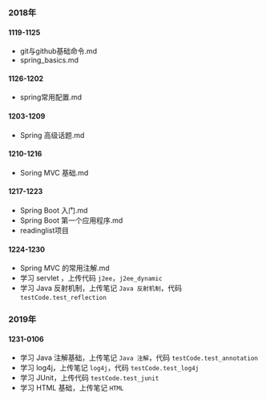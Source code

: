 ### 2018年

#### 1119-1125

- git与github基础命令.md
- spring_basics.md

#### 1126-1202

- spring常用配置.md

#### 1203-1209

- Spring 高级话题.md

#### 1210-1216

- Soring MVC 基础.md

#### 1217-1223

- Spring Boot 入门.md
- Spring Boot  第一个应用程序.md
- readinglist项目

#### 1224-1230

- Spring MVC 的常用注解.md	
- 学习 servlet ，上传代码 `j2ee`，`j2ee_dynamic`
- 学习 Java 反射机制，上传笔记 `Java 反射机制`，代码 `testCode.test_reflection`



### 2019年

#### 1231-0106

- 学习 Java 注解基础，上传笔记 `Java 注解`，代码 `testCode.test_annotation`
- 学习 log4j，上传笔记 `log4j`，代码 `testCode.test_log4j`
- 学习 JUnit，上传代码 `testCode.test_junit`
- 学习 HTML 基础，上传笔记 `HTML`


